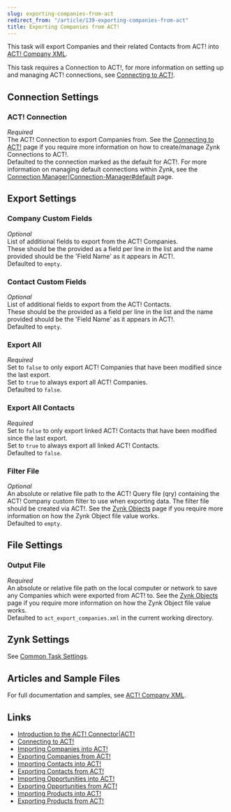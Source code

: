 ```yaml
---
slug: exporting-companies-from-act
redirect_from: "/article/139-exporting-companies-from-act"
title: Exporting Companies from ACT!
---
```

This task will export Companies and their related Contacts from ACT! into [ACT! Company XML](act!-company-xml).

This task requires a Connection to ACT!, for more information on setting up and managing ACT! connections, see 	[Connecting to ACT!](connecting-to-act!).

## Connection Settings
### ACT! Connection  
_Required_  
The ACT! Connection to export Companies from. See the [Connecting to ACT!](connecting-to-act!) page if you require more information on how to create/manage Zynk Connections to ACT!.  
Defaulted to the connection marked as the default for ACT!. For more information on managing default connections within Zynk, see the [Connection Manager|Connection-Manager#default](connection-manager|connection-manager#default) page.

## Export Settings
### Company Custom Fields
_Optional_  
List of additional fields to export from the ACT! Companies.  
These should be the provided as a field per line in the list and the name provided should be the 'Field Name' as it appears in ACT!.  
Defaulted to `empty`.

### Contact Custom Fields
_Optional_  
List of additional fields to export from the ACT! Contacts.  
These should be the provided as a field per line in the list and the name provided should be the 'Field Name' as it appears in ACT!.  
Defaulted to `empty`.

### Export All
_Required_  
Set to `false` to only export ACT! Companies that have been modified since the last export.  
Set to `true` to always export all ACT! Companies.  
Defaulted to `false`.

### Export All Contacts
_Required_  
Set to `false` to only export linked ACT! Contacts that have been modified since the last export.  
Set to `true` to always export all linked ACT! Contacts.  
Defaulted to `false`.

### Filter File
_Optional_  
An absolute or relative file path to the ACT! Query file (qry) containing the ACT! Company custom filter to use when exporting data. The filter file should be created via ACT!. See the [Zynk Objects](zynk-objects) page if you require more information on how the Zynk Object file value works.  
Defaulted to `empty`.

## File Settings
### Output File
_Required_  
An absolute or relative file path on the local computer or network to save any Companies which were exported from ACT! to. See the [Zynk Objects](zynk-objects) page if you require more information on how the Zynk Object file value works.  
Defaulted to `act_export_companies.xml` in the current working directory.

## Zynk Settings
See [Common Task Settings](common-task-settings).

## Articles and Sample Files
For full documentation and samples, see [ACT! Company XML](act!-company-xml).

## Links
- [Introduction to the ACT! Connector|ACT!](introduction-to-the-act!-connector|act!)
- [Connecting to ACT!](connecting-to-act!)
- [Importing Companies into ACT!](importing-companies-into-act!)
- [Exporting Companies from ACT!](exporting-companies-from-act!)
- [Importing Contacts into ACT!](importing-contacts-into-act!)
- [Exporting Contacts from ACT!](exporting-contacts-from-act!)
- [Importing Opportunities into ACT!](importing-opportunities-into-act!)
- [Exporting Opportunities from ACT!](exporting-opportunities-from-act!)
- [Importing Products into ACT!](importing-products-into-act!)
- [Exporting Products from ACT!](exporting-products-from-act!)